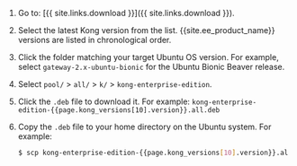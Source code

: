 1. Go to: [{{ site.links.download }}]({{ site.links.download }}).
2. Select the latest Kong version from the list. {{site.ee_product_name}} versions are listed in chronological order.
3. Click the folder matching your target Ubuntu OS version. For example, select `gateway-2.x-ubuntu-bionic` for the Ubuntu Bionic Beaver release.
4. Select `pool/` > `all/` > `k/` > `kong-enterprise-edition`.
5. Click the `.deb` file to download it.
    For example: `kong-enterprise-edition-{{page.kong_versions[10].version}}.all.deb`
6. Copy the `.deb` file to your home directory on the Ubuntu system. For example:

    ```bash
    $ scp kong-enterprise-edition-{{page.kong_versions[10].version}}.all.deb <ubuntu_user>@<server>:~
    ```
